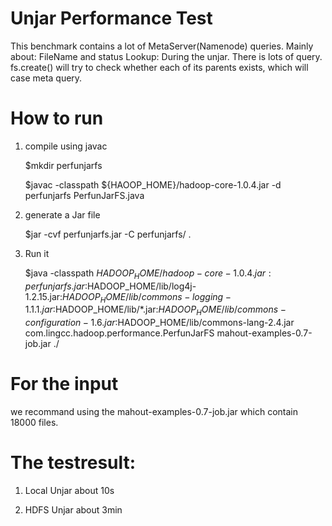 Unjar Performance Test
======================
This benchmark contains a lot of MetaServer(Namenode) queries. Mainly about: FileName and status Lookup: During the unjar. There is lots of query. fs.create() will try to check whether each of its parents exists, which will case meta query.

# How to  run

1. compile using javac

    $mkdir perfunjarfs

    $javac -classpath ${HAOOP_HOME}/hadoop-core-1.0.4.jar -d perfunjarfs  PerfunJarFS.java


2. generate a Jar file

    $jar -cvf perfunjarfs.jar -C perfunjarfs/ .

3. Run it

    $java -classpath $HADOOP_HOME/hadoop-core-1.0.4.jar:perfunjarfs.jar:$HADOOP_HOME/lib/log4j-1.2.15.jar:$HADOOP_HOME/lib/commons-logging-1.1.1.jar:$HADOOP_HOME/lib/*.jar:$HADOOP_HOME/lib/commons-configuration-1.6.jar:$HADOOP_HOME/lib/commons-lang-2.4.jar  com.lingcc.hadoop.performance.PerfunJarFS mahout-examples-0.7-job.jar ./


# For the input
  we recommand using the mahout-examples-0.7-job.jar which contain 18000 files.


# The testresult:

1. Local Unjar
    about 10s

2. HDFS Unjar
    about 3min

